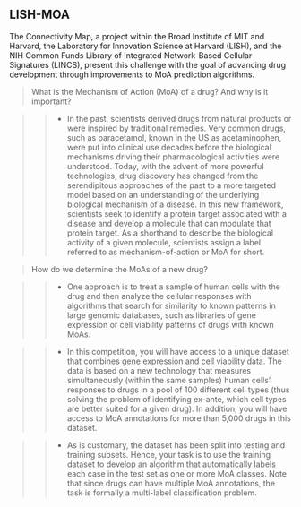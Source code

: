 ## LISH-MOA

The Connectivity Map, a project within the Broad Institute of MIT and Harvard, the Laboratory for Innovation Science at Harvard (LISH), and the NIH Common Funds Library of Integrated Network-Based Cellular Signatures (LINCS), present this challenge with the goal of advancing drug development through improvements to MoA prediction algorithms.

> What is the Mechanism of Action (MoA) of a drug? And why is it important?

>>- In the past, scientists derived drugs from natural products or were inspired by traditional remedies. Very common drugs, such as paracetamol, known in the US as acetaminophen, were put into clinical use decades before the biological mechanisms driving their pharmacological activities were understood. Today, with the advent of more powerful technologies, drug discovery has changed from the serendipitous approaches of the past to a more targeted model based on an understanding of the underlying biological mechanism of a disease. In this new framework, scientists seek to identify a protein target associated with a disease and develop a molecule that can modulate that protein target. As a shorthand to describe the biological activity of a given molecule, scientists assign a label referred to as mechanism-of-action or MoA for short.


> How do we determine the MoAs of a new drug?

>>- One approach is to treat a sample of human cells with the drug and then analyze the cellular responses with algorithms that search for similarity to known patterns in large genomic databases, such as libraries of gene expression or cell viability patterns of drugs with known MoAs.

>>- In this competition, you will have access to a unique dataset that combines gene expression and cell viability data. The data is based on a new technology that measures simultaneously (within the same samples) human cells’ responses to drugs in a pool of 100 different cell types (thus solving the problem of identifying ex-ante, which cell types are better suited for a given drug). In addition, you will have access to MoA annotations for more than 5,000 drugs in this dataset.

>>- As is customary, the dataset has been split into testing and training subsets. Hence, your task is to use the training dataset to develop an algorithm that automatically labels each case in the test set as one or more MoA classes. Note that since drugs can have multiple MoA annotations, the task is formally a multi-label classification problem.
